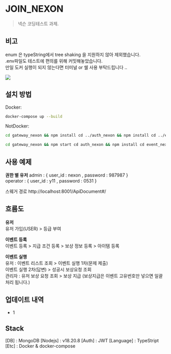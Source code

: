 # JOIN_NEXON

> 넥슨 코딩테스트 과제.

## 비고

enum 은 typeString에서 tree shaking 을 지원하지 않아 제외했습니다.<br/>
.env파일도 테스트에 편의를 위해 커밋해놓았습니다.<br/>
만일 도커 실행이 되지 않는다면 터미널 or 쉘 사용 부탁드립니다 ..

![](../header.png)

## 설치 방법

Docker:

```sh
docker-compose up --build
```

NotDocker:

```sh
cd gateway_nexon && npm install cd ../auth_nexon && npm install cd ../event_nexon && npm install
```

```sh
cd gateway_nexon && npm start cd auth_nexon && npm install cd event_nexon && npm install
```

## 사용 예제

**권한 별 유저**
admin : { user_id : nexon , password : 987987 }<br/>
operator : { user_id : y11 , password : 0531 }<br/>

스웨거 경로 http://localhost:8001/ApiDocument#/

## 흐름도

**유저**<br/>
유저 가입(USER) > 등급 부여

**이벤트 등록**<br/>
이벤트 등록 > 지급 조건 등록 > 보상 정보 등록 > 아이템 등록

**이벤트 실행**<br/>
유저 : 이벤트 리스트 조회 > 이벤트 실행 1차(문제 제출) <br/> 이벤트 실행 2차(답변) > 성공시 보상요청 조회<br/>
관리자 : 유저 보상 요청 조회 > 보상 지급 (보상지급은 이벤트 고유번호만 넣으면 일괄처리 됩니다.)

## 업데이트 내역

-   1

## Stack

[DB] : MongoDB
[Nodejs] : v18.20.8
[Auth] : JWT
[Language] : TypeStript
[Etc] : Docker & docker-compose
